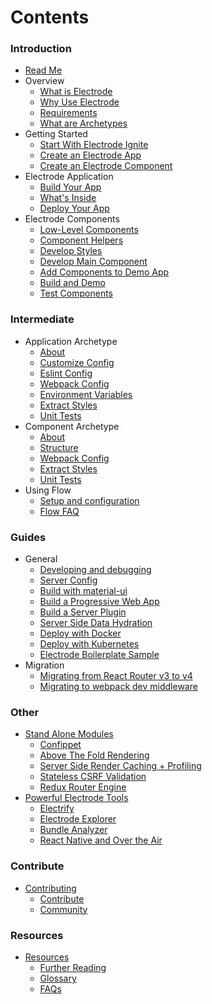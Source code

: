 # Contents

### Introduction

- [Read Me](README.md)
- Overview
  - [What is Electrode](overview/what-is-electrode.md)
  - [Why Use Electrode](overview/why-use-electrode.md)
  - [Requirements](overview/requirements.md)
  - [What are Archetypes](/overview/what-are-archetypes.md)
- Getting Started
  - [Start With Electrode Ignite](/chapter1/quick-start/start-with-ignite.md)
  - [Create an Electrode App](/chapter1/quick-start/start-with-app.md)
  - [Create an Electrode Component](/chapter1/quick-start/start-with-component.md)
- Electrode Application
  - [Build Your App](/chapter1/further-develop-app/build-app.md)
  - [What's Inside](/chapter1/further-develop-app/whats-inside.md)
  - [Deploy Your App](/chapter1/further-develop-app/deploy-your-app.md)
- Electrode Components
  - [Low-Level Components](/chapter1/further-develop-component/low-level-components.md)
  - [Component Helpers](/chapter1/further-develop-component/component-helpers.md)
  - [Develop Styles](/chapter1/further-develop-component/develop-styles.md)
  - [Develop Main Component](chapter1/further-develop-component/develop-main-component.md)
  - [Add Components to Demo App](/chapter1/further-develop-component/add-to-demo-app.md)
  - [Build and Demo](/chapter1/further-develop-component/build-and-demo.md)
  - [Test Components](/chapter1/further-develop-component/test-components.md)

### Intermediate

- Application Archetype
  - [About](/chapter1/intermediate/app-archetype/README.md)
  - [Customize Config](/chapter1/intermediate/app-archetype/customize-config.md)
  - [Eslint Config](/chapter1/intermediate/app-archetype/eslint.md)
  - [Webpack Config](/chapter1/intermediate/app-archetype/webpack-config.md)
  - [Environment Variables](/chapter1/intermediate/app-archetype/env-vars.md)
  - [Extract Styles](/chapter1/intermediate/app-archetype/extract-styles.md)
  - [Unit Tests](/chapter1/intermediate/app-archetype/unit-tests.md)
- Component Archetype
  - [About](/chapter1/intermediate/component-archetype/README.md)
  - [Structure](/chapter1/intermediate/component-archetype/component-archetype-structure.md)
  - [Webpack Config](/chapter1/intermediate/component-archetype/webpack-config.md)
  - [Extract Styles](/chapter1/intermediate/component-archetype/extract-styles.md)
  - [Unit Tests](/chapter1/intermediate/component-archetype/unit-tests.md)
- Using Flow
  - [Setup and configuration](/chapter1/intermediate/flow.md)
  - [Flow FAQ](/chapter1/intermediate/flow-faq.md)

### Guides

- General
  - [Developing and debugging](guides/dev-and-debug.md)
  - [Server Config](chapter1/intermediate/server-config.md)
  - [Build with material-ui](chapter1/intermediate/build-with-material-ui.md)
  - [Build a Progressive Web App](chapter1/intermediate/build-a-progressive-web-app.md)
  - [Build a Server Plugin](chapter1/intermediate/build-a-server-plugin.md)
  - [Server Side Data Hydration](chapter1/intermediate/server-side-data-hydration.md)
  - [Deploy with Docker](chapter1/intermediate/more-deployments/docker.md)
  - [Deploy with Kubernetes](chapter1/intermediate/more-deployments/kubernetes.md)
  - [Electrode Boilerplate Sample](chapter1/advanced/you-can-view-an-example-bundleanalyzetsv-output-using-the-electrode-boilerplate-code.md)
- Migration
  - [Migrating from React Router v3 to v4](guides/rr3-to-rr4.md)
  - [Migrating to webpack dev middleware](guides/webpack-dev-middleware.md)

### Other

- [Stand Alone Modules](chapter1/advanced/stand-alone-modules.md)
  - [Confippet](chapter1/advanced/stand-alone-modules/confippet.md)
  - [Above The Fold Rendering](chapter1/advanced/stand-alone-modules/above-the-fold-rendering.md)
  - [Server Side Render Caching + Profiling](chapter1/advanced/stand-alone-modules/server-side-render-caching-+-profiling.md)
  - [Stateless CSRF Validation](chapter1/advanced/stand-alone-modules/stateless-csrf-validation.md)
  - [Redux Router Engine](chapter1/advanced/stand-alone-modules/redux-router-engine.md)
- [Powerful Electrode Tools](chapter1/advanced/powerful-electrode-tools.md)
  - [Electrify](chapter1/advanced/powerful-electrode-tools/electrify.md)
  - [Electrode Explorer](chapter1/advanced/powerful-electrode-tools/electrode-explorer.md)
  - [Bundle Analyzer](chapter1/advanced/powerful-electrode-tools/bundle-analyzer.md)
  - [React Native and Over the Air](chapter1/over-the-air/react-native-and-over-the-air.md)

### Contribute

- [Contributing](contributing.md)
  - [Contribute](contribute.md)
  - [Community](community.md)

### Resources

- [Resources](resources.md)
  - [Further Reading](resources/further-reading.md)
  - [Glossary](resources/glossary.md)
  - [FAQs](resources/faqs.md)
